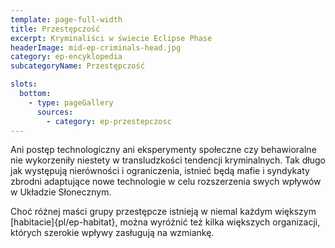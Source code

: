 ```yaml
---
template: page-full-width
title: Przestępczość
excerpt: Kryminaliści w świecie Eclipse Phase
headerImage: mid-ep-criminals-head.jpg
category: ep-encyklopedia
subcategoryName: Przestępczość

slots:
  bottom:
    - type: pageGallery
      sources:
        - category: ep-przestepczosc
---
```

Ani postęp technologiczny ani eksperymenty społeczne czy behawioralne nie wykorzeniły niestety w transludzkości tendencji kryminalnych. Tak długo jak występują nierówności i ograniczenia, istnieć będą mafie i syndykaty zbrodni adaptujące nowe technologie w celu rozszerzenia swych wpływów w Układzie Słonecznym.

Choć różnej maści grupy przestępcze istnieją w niemal każdym większym [habitacie]{pl/ep-habitat}, można wyróżnić też kilka większych organizacji, których szerokie wpływy zasługują na wzmiankę.
